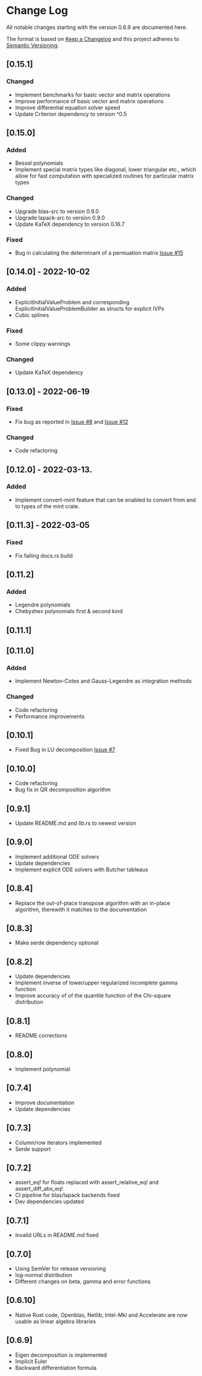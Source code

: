 # Change Log
All notable changes starting with the version 0.6.9 are documented here.

The format is based on [Keep a Changelog](https://keepachangelog.com) and this project adheres to [Semantic Versioning](https://semver.org).

## [0.15.1]
### Changed
- Implement benchmarks for basic vector and matrix operations
- Improve performance of basic vector and matrix operations
- Improve differential equation solver speed
- Update Criterion dependency to version ^0.5

## [0.15.0]
### Added
- Bessel polynomials
- Implement special matrix types like diagonal, lower triangular etc., which allow for fast computation with specialized routines for particular matrix types

### Changed
- Upgrade blas-src to version 0.9.0
- Upgrade lapack-src to version 0.9.0
- Update KaTeX dependency to version 0.16.7

### Fixed
- Bug in calculating the determinant of a permuation matrix [Issue #15](https://gitlab.com/matthiaseiholzer/mathru/-/issues/15)

## [0.14.0] - 2022-10-02
### Added
- ExplicitInitialValueProblem and corresponding ExplicitInitialValueProblemBuilder as structs for explicit IVPs
- Cubic splines

### Fixed
- Some clippy warnings

### Changed
- Update KaTeX dependency

## [0.13.0] - 2022-06-19
### Fixed
- Fix bug as reported in [Issue #8](https://gitlab.com/matthiaseiholzer/mathru/-/issues/8) and [Issue #12](https://gitlab.com/matthiaseiholzer/mathru/-/issues/12)
### Changed
- Code refactoring

## [0.12.0] - 2022-03-13.
### Added
- Implement convert-mint feature that can be enabled to convert from and to types of the mint crate.

## [0.11.3] - 2022-03-05

### Fixed
- Fix failing docs.rs build

## [0.11.2]

### Added
- Legendre polynomials
- Chebyshev polynomials first & second kind

## [0.11.1]

## [0.11.0]

### Added
- Implement Newton-Cotes and Gauss-Legendre as integration methods

### Changed
- Code refactoring
- Performance improvements


## [0.10.1]
- Fixed Bug in LU decomposition [Issue #7](https://gitlab.com/matthiaseiholzer/mathru/-/issues/7)

## [0.10.0]
- Code refactoring
- Bug fix in QR decomposition algorithm

## [0.9.1]
- Update README.md and lib.rs to newest version

## [0.9.0]
- Implement additional ODE solvers
- Update dependencies
- Implement explicit ODE solvers with Butcher tableaus

## [0.8.4]
- Replace the out-of-place transpose algorithm with an in-place algorithm, therewith it matches to the documentation

## [0.8.3]
- Make serde dependency optional

## [0.8.2]
- Update dependencies
- Implement inverse of lower/upper regularized incomplete gamma function
- Improve accuracy of of the quantile function of the Chi-square distribution

## [0.8.1]
- README corrections

## [0.8.0]
- Implement polynomial

## [0.7.4]
- Improve documentation
- Update dependencies

## [0.7.3]
- Column/row iterators implemented
- Serde support

## [0.7.2]
- assert_eq! for floats replaced with assert_relative_eq! and assert_diff_abs_eq!
- CI pipeline for blas/lapack backends fixed
- Dev dependencies updated

## [0.7.1]
- Invalid URLs in README.md fixed

## [0.7.0]
- Using SemVer for release versioning
- log-normal distribution
- Different changes on beta, gamma and error functions

## [0.6.10]
- Native Rust code, Openblas, Netlib, Intel-Mkl and Accelerate are now usable as linear algebra libraries

## [0.6.9]
- Eigen decomposition is implemented
- Implicit Euler
- Backward differentiation formula
